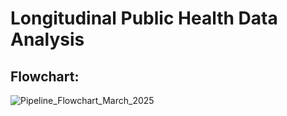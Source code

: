 # Longitudinal Public Health Data Analysis

## Flowchart:
![Pipeline_Flowchart_March_2025](https://github.com/user-attachments/assets/5d0a18ea-d478-4826-9446-f62a71025b62)
